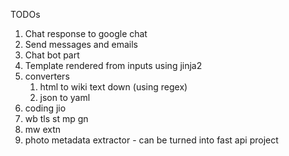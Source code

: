 TODOs<br>
1. Chat response to google chat
2. Send messages and emails
3. Chat bot part 
4. Template rendered from inputs using jinja2
5. converters
   1. html to wiki text down (using regex)
   2. json to yaml
6. coding jio
7. wb tls st mp gn
8. mw extn
9. photo metadata extractor - can be turned into fast api project
